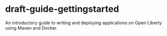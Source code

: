 # draft-guide-gettingstarted
An introductory guide to writing and deploying applications on Open Liberty using Maven and Docker.
